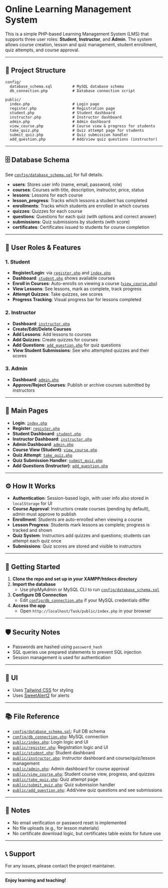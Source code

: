 # Online Learning Management System

This is a simple PHP-based Learning Management System (LMS) that supports three user roles: **Student**, **Instructor**, and **Admin**. The system allows course creation, lesson and quiz management, student enrollment, quiz attempts, and course approval.

---

## 📁 Project Structure

```
config/
  database_schema.sql         # MySQL database schema
  db_connection.php           # Database connection script

public/
  index.php                   # Login page
  register.php                # Registration page
  student.php                 # Student dashboard
  instructor.php              # Instructor dashboard
  admin.php                   # Admin dashboard
  view_course.php             # Course view & progress for students
  take_quiz.php               # Quiz attempt page for students
  submit_quiz.php             # Quiz submission handler
  add_question.php            # Add/view quiz questions (instructor)
```

---

## 🗄️ Database Schema

See [`config/database_schema.sql`](config/database_schema.sql) for full details.

- **users**: Stores user info (name, email, password, role)
- **courses**: Courses with title, description, instructor, price, status
- **lessons**: Lessons for each course
- **lesson_progress**: Tracks which lessons a student has completed
- **enrollments**: Tracks which students are enrolled in which courses
- **quizzes**: Quizzes for each course
- **questions**: Questions for each quiz (with options and correct answer)
- **submissions**: Quiz submissions by students (with score)
- **certificates**: Certificates issued to students for course completion

---

## 👤 User Roles & Features

### 1. Student

- **Register/Login**: via [`register.php`](public/register.php) and [`index.php`](public/index.php)
- **Dashboard**: [`student.php`](public/student.php) shows available courses
- **Enroll in Courses**: Auto-enrolls on viewing a course ([`view_course.php`](public/view_course.php))
- **View Lessons**: See lessons, mark as complete, track progress
- **Attempt Quizzes**: Take quizzes, see scores
- **Progress Tracking**: Visual progress bar for lessons completed

### 2. Instructor

- **Dashboard**: [`instructor.php`](public/instructor.php)
- **Create/Edit/Delete Courses**
- **Add Lessons**: Add lessons to courses
- **Add Quizzes**: Create quizzes for courses
- **Add Questions**: [`add_question.php`](public/add_question.php) for quiz questions
- **View Student Submissions**: See who attempted quizzes and their scores

### 3. Admin

- **Dashboard**: [`admin.php`](public/admin.php)
- **Approve/Reject Courses**: Publish or archive courses submitted by instructors

---

## 📝 Main Pages

- **Login**: [`index.php`](public/index.php)
- **Register**: [`register.php`](public/register.php)
- **Student Dashboard**: [`student.php`](public/student.php)
- **Instructor Dashboard**: [`instructor.php`](public/instructor.php)
- **Admin Dashboard**: [`admin.php`](public/admin.php)
- **Course View (Student)**: [`view_course.php`](public/view_course.php)
- **Quiz Attempt**: [`take_quiz.php`](public/take_quiz.php)
- **Quiz Submission Handler**: [`submit_quiz.php`](public/submit_quiz.php)
- **Add Questions (Instructor)**: [`add_question.php`](public/add_question.php)

---

## ⚙️ How It Works

- **Authentication**: Session-based login, with user info also stored in `localStorage` for UI
- **Course Approval**: Instructors create courses (pending by default), admin must approve to publish
- **Enrollment**: Students are auto-enrolled when viewing a course
- **Lesson Progress**: Students mark lessons as complete; progress is tracked and shown
- **Quiz System**: Instructors add quizzes and questions; students can attempt each quiz once
- **Submissions**: Quiz scores are stored and visible to instructors

---

## 🚀 Getting Started

1. **Clone the repo and set up in your XAMPP/htdocs directory**
2. **Import the database**
   - Use phpMyAdmin or MySQL CLI to run [`config/database_schema.sql`](config/database_schema.sql)
3. **Configure DB Connection**
   - Edit [`config/db_connection.php`](config/db_connection.php) if your MySQL credentials differ
4. **Access the app**
   - Open `http://localhost/Task/public/index.php` in your browser

---

## 🛡️ Security Notes

- Passwords are hashed using `password_hash`
- SQL queries use prepared statements to prevent SQL injection
- Session management is used for authentication

---

## 🎨 UI

- Uses [Tailwind CSS](https://tailwindcss.com/) for styling
- Uses [SweetAlert2](https://sweetalert2.github.io/) for alerts

---

## 📚 File Reference

- [`config/database_schema.sql`](config/database_schema.sql): Full DB schema
- [`config/db_connection.php`](config/db_connection.php): MySQL connection
- [`public/index.php`](public/index.php): Login logic and UI
- [`public/register.php`](public/register.php): Registration logic and UI
- [`public/student.php`](public/student.php): Student dashboard
- [`public/instructor.php`](public/instructor.php): Instructor dashboard and course/quiz/lesson management
- [`public/admin.php`](public/admin.php): Admin dashboard for course approval
- [`public/view_course.php`](public/view_course.php): Student course view, progress, and quizzes
- [`public/take_quiz.php`](public/take_quiz.php): Quiz attempt page
- [`public/submit_quiz.php`](public/submit_quiz.php): Quiz submission handler
- [`public/add_question.php`](public/add_question.php): Add/view quiz questions and see submissions

---

## 📝 Notes

- No email verification or password reset is implemented
- No file uploads (e.g., for lesson materials)
- No certificate download logic, but certificates table exists for future use

---

## 📞 Support

For any issues, please contact the project maintainer.

---

**Enjoy learning and teaching!**